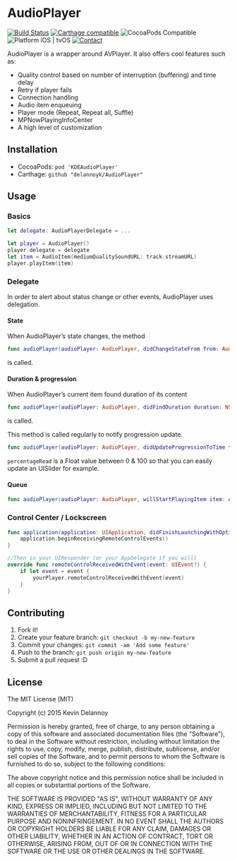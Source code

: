 AudioPlayer
===========
[![Build Status](https://travis-ci.org/delannoyk/AudioPlayer.svg?branch=master)](https://travis-ci.org/delannoyk/AudioPlayer)
[![Carthage compatible](https://img.shields.io/badge/Carthage-compatible-4BC51D.svg?style=flat)](https://github.com/Carthage/Carthage)
![CocoaPods Compatible](https://img.shields.io/cocoapods/v/KDEAudioPlayer.svg)
![Platform iOS | tvOS](https://img.shields.io/badge/platform-iOS%20%7C%20tvOS%20%7C%20OSX-lightgrey.svg)
[![Contact](https://img.shields.io/badge/contact-%40kdelannoy-blue.svg)](https://twitter.com/kdelannoy)

AudioPlayer is a wrapper around AVPlayer. It also offers cool features such as:
* Quality control based on number of interruption (buffering) and time delay
* Retry if player fails
* Connection handling
* Audio item enqueuing
* Player mode (Repeat, Repeat all, Suffle)
* MPNowPlayingInfoCenter
* A high level of customization

## Installation

* CocoaPods: `pod 'KDEAudioPlayer'`
* Carthage: `github "delannoyk/AudioPlayer"`

## Usage
### Basics
```swift
let delegate: AudioPlayerDelegate = ...

let player = AudioPlayer()
player.delegate = delegate
let item = AudioItem(mediumQualitySoundURL: track.streamURL)
player.playItem(item)
```

### Delegate
In order to alert about status change or other events, AudioPlayer uses delegation.

#### State
When AudioPlayer’s state changes, the method
```swift
func audioPlayer(audioPlayer: AudioPlayer, didChangeStateFrom from: AudioPlayerState, toState to: AudioPlayerState)
```
is called.

#### Duration & progression
When AudioPlayer’s current item found duration of its content
```swift
func audioPlayer(audioPlayer: AudioPlayer, didFindDuration duration: NSTimeInterval, forItem item: AudioItem)
```
is called.

This method is called regularly to notify progression update.
```swift
func audioPlayer(audioPlayer: AudioPlayer, didUpdateProgressionToTime time: NSTimeInterval, percentageRead: Float)
```
`percentageRead` is a Float value between 0 & 100 so that you can easily update an UISlider for example.

#### Queue
```swift
func audioPlayer(audioPlayer: AudioPlayer, willStartPlayingItem item: AudioItem)
```

### Control Center / Lockscreen
```swift
func application(application: UIApplication, didFinishLaunchingWithOptions launchOptions: [NSObject: AnyObject]?) -> Bool {
    application.beginReceivingRemoteControlEvents()
}

//Then in your UIResponder (or your AppDelegate if you will)
override func remoteControlReceivedWithEvent(event: UIEvent?) {
    if let event = event {
        yourPlayer.remoteControlReceivedWithEvent(event)
    }
}
```

## Contributing

1. Fork it!
2. Create your feature branch: `git checkout -b my-new-feature`
3. Commit your changes: `git commit -am 'Add some feature'`
4. Push to the branch: `git push origin my-new-feature`
5. Submit a pull request :D

## License

The MIT License (MIT)

Copyright (c) 2015 Kevin Delannoy

Permission is hereby granted, free of charge, to any person obtaining a copy of this software and associated documentation files (the "Software"), to deal in the Software without restriction, including without limitation the rights to use, copy, modify, merge, publish, distribute, sublicense, and/or sell copies of the Software, and to permit persons to whom the Software is furnished to do so, subject to the following conditions:

The above copyright notice and this permission notice shall be included in all copies or substantial portions of the Software.

THE SOFTWARE IS PROVIDED "AS IS", WITHOUT WARRANTY OF ANY KIND, EXPRESS OR IMPLIED, INCLUDING BUT NOT LIMITED TO THE WARRANTIES OF MERCHANTABILITY, FITNESS FOR A PARTICULAR PURPOSE AND NONINFRINGEMENT. IN NO EVENT SHALL THE AUTHORS OR COPYRIGHT HOLDERS BE LIABLE FOR ANY CLAIM, DAMAGES OR OTHER LIABILITY, WHETHER IN AN ACTION OF CONTRACT, TORT OR OTHERWISE, ARISING FROM, OUT OF OR IN CONNECTION WITH THE SOFTWARE OR THE USE OR OTHER DEALINGS IN THE SOFTWARE.

